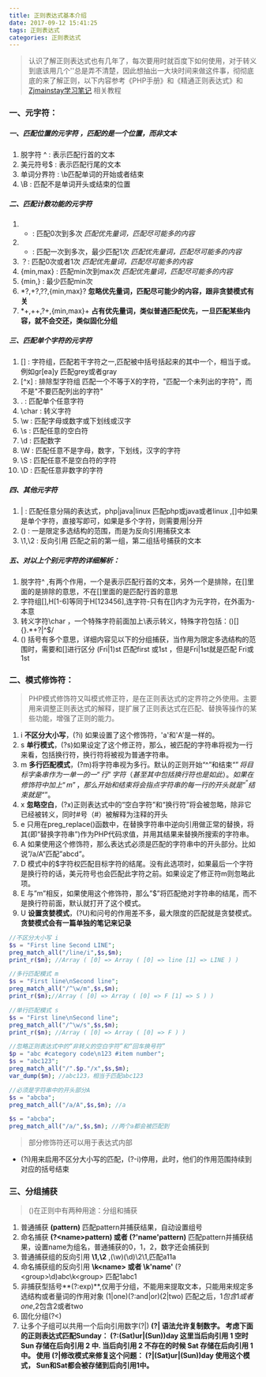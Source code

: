 ```yaml
---
title: 正则表达式基本介绍
date: 2017-09-12 15:41:25
tags: 正则表达式
categories: 正则表达式
---
```

> 认识了解正则表达式也有几年了，每次要用时就百度下如何使用，对于转义到底该用几个'\'总是弄不清楚，因此想抽出一大块时间来做这件事，彻彻底底的来了解正则，以下内容参考《PHP手册》和《精通正则表达式》和[Zjmainstay学习笔记](http://www.zjmainstay.cn/my-regexp) 相关教程

### 一、元字符：

##### 一、匹配位置的元字符 ，<a>匹配的是一个位置，而非文本</a>

1. 脱字符 ^ : 表示匹配行首的文本
2. 美元符号$ : 表示匹配行尾的文本
3. 单词分界符 : \b匹配单词的开始或者结束
4. \B : 匹配不是单词开头或结束的位置

##### 二、匹配计数功能的元字符

1. * : 匹配0次到多次   **匹配优先量词*，匹配尽可能多的内容*
2. + :  匹配一次到多次，最少匹配1次 **匹配优先量词*，匹配尽可能多的内容*
3. ？: 匹配0次或者1次 **匹配优先量词*，匹配尽可能多的内容*
4. {min,max} : 匹配min次到max次 **匹配优先量词*，匹配尽可能多的内容*
5. {min,} : 最少匹配min次
6. *?,+?,??,{min,max}?  **忽略优先量词，匹配尽可能少的内容，跟非贪婪模式有关**
7. *+,++,?+,{min,max}+  **占有优先量词，类似普通匹配优先，一旦匹配某些内容，就不会交还，类似固化分组**

##### 三、匹配单个字符的元字符

1. [] : 字符组，匹配若干字符之一,匹配被中括号括起来的其中一个，相当于或。 例如gr[ea]y 匹配grey或者gray
2. [^x] : 排除型字符组 匹配一个不等于X的字符，<a>"匹配一个未列出的字符"，而不是"不要匹配列出的字符"</a>
3. . : 匹配单个任意字符
4. \char : 转义字符
5. \w : 匹配字母或数字或下划线或汉字
6. \s : 匹配任意的空白符
7. \d : 匹配数字
8. \W : 匹配任意不是字母，数字，下划线，汉字的字符
9. \S : 匹配任意不是空白符的字符
10. \D : 匹配任意非数字的字符

##### 四、其他元字符

1. | : 匹配任意分隔的表达式，php|java|linux 匹配php或java或者linux ,[]中如果是单个字符，直接写即可，如果是多个字符，则需要用|分开
2. () : 一是限定多选结构的范围，而是为反向引用捕获文本
3. \1,\2 : 反向引用 匹配之前的第一组，第二组括号捕获的文本

##### 五、对以上个别元字符的详细解析：

1. 脱字符^ ,有两个作用，一个是表示匹配行首的文本，另外一个是排除，在[]里面的是排除的意思，不在[]里面的是匹配行首的意思
2. 字符组[],H[1-6]等同于H[123456],连字符-只有在[]内才为元字符，在外面为-本意
3. 转义字符\char ，一个特殊字符前面加上\表示转义，特殊字符包括：()[]{}.*+?|\^$/
4. () 括号有多个意思，详细内容见以下的分组捕获，当作用为限定多选结构的范围时，需要和[]进行区分 (Fri|1)st 匹配first 或1st ，但是Fri|1st就是匹配 Fri或1st

### 二、模式修饰符：

>PHP模式修饰符又叫模式修正符，是在正则表达式的定界符之外使用。主要用来调整正则表达式的解释，提扩展了正则表达式在匹配、替换等操作的某些功能，增强了正则的能力。

1. i **不区分大小写**，(?i) 如果设置了这个修饰符，'a'和'A'是一样的。
2. s **单行模式**，(?s)如果设定了这个修正符，那么，被匹配的字符串将视为一行来看，包括换行符，换行符将被视为普通字符串。
3. m **多行匹配模式**，(?m)将字符串视为多行。默认的正则开始“^”和结束“$”将目标字条串作为一单一的一“行”字符（甚至其中包括换行符也是如此）。如果在修饰符中加上“m”，那么开始和结束将会指点字符串的每一行的开头就是“^”结束就是“$”。
4. x **忽略空白**，(?x)正则表达式中的“空白字符”和“换行符”将会被忽略，除非它已经被转义，同时#号（#）被解释为注释的开头
5. e 只用在preg_replace()函数中，在替换字符串中逆向引用做正常的替换，将其(即“替换字符串”)作为PHP代码求值，并用其结果来替换所搜索的字符串。
6. A 如果使用这个修饰符，那么表达式必须是匹配的字符串中的开头部分。比如说”/a/A”匹配”abcd”。
7. D 模式中的$字符权匹配目标字符的结尾。没有此选项时，如果最后一个字符是换行符的话，美元符号也会匹配此字符之前。如果设定了修正符m则忽略此项。
8. E 与”m”相反，如果使用这个修饰符，那么”$”将匹配绝对字符串的结尾，而不是换行符前面，默认就打开了这个模式。
9. U **设置贪婪模式**，(?U)和问号的作用差不多，最大限度的匹配就是贪婪模式。 **贪婪模式会有一篇单独的笔记来记录**

```php
//不区分大小写 i
$s = "First line Second LINE";
preg_match_all("/line/i",$s,$m);
print_r($m); //Array ( [0] => Array ( [0] => line [1] => LINE ) )

//多行匹配模式 m
$s = "First line\nSecond line";
preg_match_all("/^\w/m",$s,$m);
print_r($m);//Array ( [0] => Array ( [0] => F [1] => S ) )

//单行匹配模式 s
$s = "First line\nSecond line";
preg_match_all("/^\w/s",$s,$m);
print_r($m); //Array ( [0] => Array ( [0] => F ) )

//忽略正则表达式中的“非转义的空白字符”和“回车换号符”
$p = "abc #category code\n123 #item number";
$s = "abc123";
preg_match_all("/".$p."/x",$s,$m);
var_dump($m); //abc123，相当于匹配abc123

//必须是字符串中的开头部分A
$s = "abcba";
preg_match_all("/a/A",$s,$m); //a

$s = "abcba";
preg_match_all("/a/",$s,$m); //两个a都会被匹配到
```

>部分修饰符还可以用于表达式内部
* (?i)用来启用不区分大小写的匹配，(?-i)停用，此时，他们的作用范围持续到对应的括号结束

### <a name="fenzu">三、分组捕获</a>

>()在正则中有两种用途：分组和捕获

1. 普通捕获 **(pattern)** 匹配pattern并捕获结果，自动设置组号
2. 命名捕获 **(?\<name\>pattern) 或者 (?'name'pattern)**  匹配pattern并捕获结果，设置name为组名，普通捕获的0，1，2，数字还会捕获到
3. 普通捕获组的反向引用 **\1,\2** ,(\w)(\d)\2\1,匹配a11a
4. 命名捕获组的反向引用  **\k\<name\> 或者 \k'name'**  (?\<group\>\d)abc\k\<group\> 匹配1abc1
5. 非捕获型括号**(?:exp)**,仅用于分组，不能用来提取文本，只能用来规定多选结构或者量词的作用对象 (1|one)(?:and|or)(2|two) 匹配之后，$1包含1或者one ,$2包含2或者two
6. 固化分组(?<)
7. 让多个子组可以共用一个后向引用数字(?|)
**(?| 语法允许复制数字。 考虑下面的正则表达式匹配Sunday：
(?:(Sat)ur|(Sun))day
这里当后向引用 1 空时Sun 存储在后向引用 2 中. 当后向引用 2 不存在的时候 Sat 存储在后向引用 1中。 使用 (?|修改模式来修复这个问题：
(?|(Sat)ur|(Sun))day
使用这个模式， Sun和Sat都会被存储到后向引用1中。**
